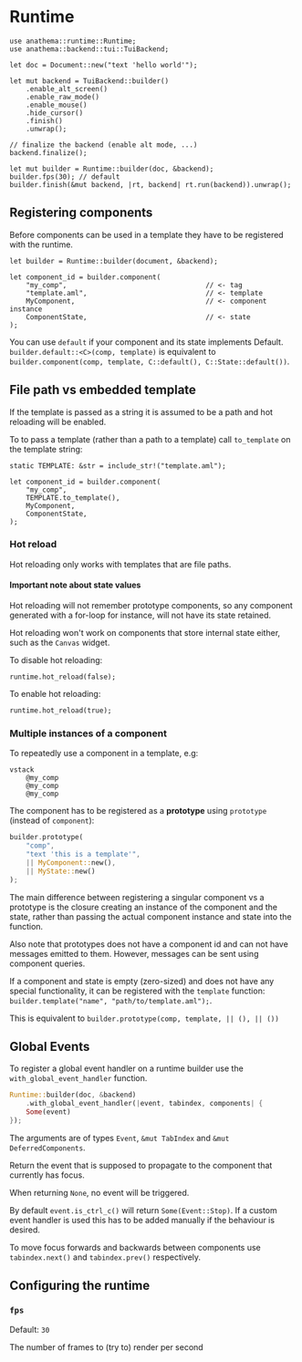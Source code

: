 # Runtime

```rust,ignore
use anathema::runtime::Runtime;
use anathema::backend::tui::TuiBackend;

let doc = Document::new("text 'hello world'");

let mut backend = TuiBackend::builder()
    .enable_alt_screen()
    .enable_raw_mode()
    .enable_mouse()
    .hide_cursor()
    .finish()
    .unwrap();
    
// finalize the backend (enable alt mode, ...)
backend.finalize();

let mut builder = Runtime::builder(doc, &backend);
builder.fps(30); // default
builder.finish(&mut backend, |rt, backend| rt.run(backend)).unwrap();
```

## Registering components

Before components can be used in a template they have to be registered with the
runtime.

```rust,ignore
let builder = Runtime::builder(document, &backend);

let component_id = builder.component(
    "my_comp",                                  // <- tag
    "template.aml",                             // <- template
    MyComponent,                                // <- component instance
    ComponentState,                             // <- state
);
```

You can use `default` if your component and its state implements Default.
`builder.default::<C>(comp, template)` is equivalent to `builder.component(comp, template, C::default(), C::State::default())`.

## File path vs embedded template

If the template is passed as a string it is assumed to be a path and
hot reloading will be enabled.

To to pass a template (rather than a path to a template) call `to_template` on
the template string:

```rust,ignore
static TEMPLATE: &str = include_str!("template.aml");

let component_id = builder.component(
    "my_comp",
    TEMPLATE.to_template(),
    MyComponent,
    ComponentState,
);
```

### Hot reload

Hot reloading only works with templates that are file paths.

<div class="warning">
<h4>Important note about state values</h4>
Hot reloading will not remember prototype components, so any component generated
with a for-loop for instance, will not have its state retained.

Hot reloading won't work on components that store internal state either, such as
the `Canvas` widget.
</div>

To disable hot reloading:

```rust,ignore
runtime.hot_reload(false);
```

To enable hot reloading:

```rust,ignore
runtime.hot_reload(true);
```

### Multiple instances of a component

To repeatedly use a component in a template, e.g:

```
vstack
    @my_comp
    @my_comp
    @my_comp
```

The component has to be registered as a **prototype** using `prototype`
(instead of `component`):

```rust
builder.prototype(
    "comp", 
    "text 'this is a template'",
    || MyComponent::new(), 
    || MyState::new()
);
```

The main difference between registering a singular component vs a prototype is
the closure creating an instance of the component and the state, rather
than passing the actual component instance and state into the function.

Also note that prototypes does not have a component id and can not have messages
emitted to them.
However, messages can be sent using component queries.

If a component and state is empty (zero-sized) and does not have any special functionality, it can be registered with the `template` function: `builder.template("name", "path/to/template.aml");`.

This is equivalent to `builder.prototype(comp, template, || (), || ())`

## Global Events

To register a global event handler on a runtime builder use the `with_global_event_handler` function.

```rust
Runtime::builder(doc, &backend)
    .with_global_event_handler(|event, tabindex, components| {
    Some(event)
});
```

The arguments are of types `Event`, `&mut TabIndex` and `&mut DeferredComponents`.

Return the event that is supposed to propagate to the component that currently
has focus.

When returning `None`, no event will be triggered.

By default `event.is_ctrl_c()` will return `Some(Event::Stop)`.
If a custom event handler is used this has to be added manually if the behaviour
is desired.

To move focus forwards and backwards between components use `tabindex.next()`
and `tabindex.prev()` respectively.

## Configuring the runtime

### `fps`

Default: `30`

The number of frames to (try to) render per second
